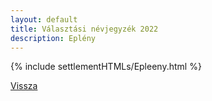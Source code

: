 ```yaml
---
layout: default
title: Választási névjegyzék 2022
description: Eplény
---
```


{% include settlementHTMLs/Epleeny.html %}

[Vissza](../)